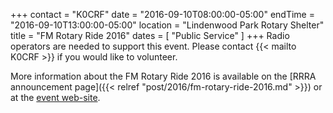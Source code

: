 +++
contact = "K0CRF"
date = "2016-09-10T08:00:00-05:00"
endTime = "2016-09-10T13:00:00-05:00"
location = "Lindenwood Park Rotary Shelter"
title = "FM Rotary Ride 2016"
dates = [ "Public Service" ]
+++
Radio operators are needed to support this event. Please contact
{{< mailto K0CRF >}} if you would like to volunteer.

More information about the FM Rotary Ride 2016 is available on the
[RRRA announcement page]({{< relref "post/2016/fm-rotary-ride-2016.md" >}})
or at the [event web-site](http://www.fmrotaryride.com/).

